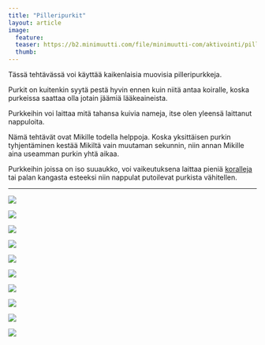```yaml
---
title: "Pilleripurkit"
layout: article
image:
  feature:
  teaser: https://b2.minimuutti.com/file/minimuutti-com/aktivointi/pilleripurkit/DSC58351-245px.jpg
  thumb:
---
```


Tässä tehtävässä voi käyttää kaikenlaisia muovisia pilleripurkkeja.

Purkit on kuitenkin syytä pestä hyvin ennen kuin niitä antaa koiralle, koska purkeissa saattaa olla jotain jäämiä lääkeaineista.

Purkkeihin voi laittaa mitä tahansa kuivia nameja, itse olen yleensä laittanut nappuloita.

Nämä tehtävät ovat Mikille todella helppoja. Koska yksittäisen purkin tyhjentäminen kestää Mikiltä vain muutaman sekunnin, niin annan Mikille aina useamman purkin yhtä aikaa.

Purkkeihin joissa on iso suuaukko, voi vaikeutuksena laittaa pieniä [koralleja](/aktivointi/pilleripurkit/) tai palan kangasta esteeksi niin nappulat putoilevat purkista vähitellen.

---

[![](https://b2.minimuutti.com/file/minimuutti-com/aktivointi/pilleripurkit/DSC58351-800px.jpg)](https://dl.dropboxusercontent.com/sh/ea1wtnz7z734o12/AABweK9YlwLfL2geVQFMHaZGa/aktivointi/pilleripurkit/DSC58351.jpg)

[![](https://b2.minimuutti.com/file/minimuutti-com/aktivointi/pilleripurkit/DSC58362-800px.jpg)](https://dl.dropboxusercontent.com/sh/ea1wtnz7z734o12/AACRDAwqgwObeX_lF59bA3Aha/aktivointi/pilleripurkit/DSC58362.jpg)

[![](https://b2.minimuutti.com/file/minimuutti-com/aktivointi/pilleripurkit/DSC58407-800px.jpg)](https://dl.dropboxusercontent.com/sh/ea1wtnz7z734o12/AADsTtoOE_oi4bU2LagQuwcZa/aktivointi/pilleripurkit/DSC58407.jpg)

[![](https://b2.minimuutti.com/file/minimuutti-com/aktivointi/pilleripurkit/DSC58421-800px.jpg)](https://dl.dropboxusercontent.com/sh/ea1wtnz7z734o12/AAAQaNa-i_ncPiTP-vuQTiOZa/aktivointi/pilleripurkit/DSC58421.jpg)

[![](https://b2.minimuutti.com/file/minimuutti-com/aktivointi/pilleripurkit/DSC58428-800px.jpg)](https://dl.dropboxusercontent.com/sh/ea1wtnz7z734o12/AABrVcvCIW-OmmRoJb2XMLSBa/aktivointi/pilleripurkit/DSC58428.jpg)

[![](https://b2.minimuutti.com/file/minimuutti-com/aktivointi/pilleripurkit/DSC58465-800px.jpg)](https://dl.dropboxusercontent.com/sh/ea1wtnz7z734o12/AAB58rc2t_CbKFJfhaqCA8_ja/aktivointi/pilleripurkit/DSC58465.jpg)

[![](https://b2.minimuutti.com/file/minimuutti-com/aktivointi/pilleripurkit/DSC58472-800px.jpg)](https://dl.dropboxusercontent.com/sh/ea1wtnz7z734o12/AADVMwDTya-NUg4-uK4F1E4Oa/aktivointi/pilleripurkit/DSC58472.jpg)

[![](https://b2.minimuutti.com/file/minimuutti-com/aktivointi/pilleripurkit/DSC58485-800px.jpg)](https://dl.dropboxusercontent.com/sh/ea1wtnz7z734o12/AACrXsjVunUTXbyOuVoLCXy2a/aktivointi/pilleripurkit/DSC58485.jpg)

[![](https://b2.minimuutti.com/file/minimuutti-com/aktivointi/pilleripurkit/DSC60994-800px.jpg)](https://dl.dropboxusercontent.com/sh/ea1wtnz7z734o12/AADiMzttr5cE9juoY_P2MK_Ma/aktivointi/pilleripurkit/DSC60994.jpg)

[![](https://b2.minimuutti.com/file/minimuutti-com/aktivointi/pilleripurkit/DSC60998-800px.jpg)](https://dl.dropboxusercontent.com/sh/ea1wtnz7z734o12/AAA8ew5w9bBoW58kM7zXrOgPa/aktivointi/pilleripurkit/DSC60998.jpg)
